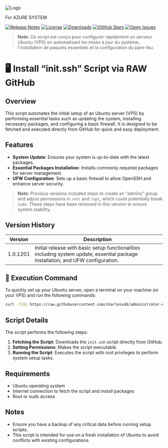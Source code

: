 ![Logo](URL_TO_YOUR_LOGO)

For AZURE SYSTEM

[![Release Notes](https://img.shields.io/badge/release-1.0.1201-blue)](URL_TO_RELEASE_NOTES)
[![License](https://img.shields.io/badge/license-MIT-green)](URL_TO_LICENSE)
[![Downloads](https://img.shields.io/badge/downloads-1000+-brightgreen)](URL_TO_DOWNLOAD_STATS)
[![GitHub Stars](https://img.shields.io/badge/stars-500+-yellow)](URL_TO_GITHUB_STARS)
[![Open Issues](https://img.shields.io/badge/issues-open-red)](URL_TO_ISSUES)

> **Note**: Ce script est conçu pour configurer rapidement un serveur Ubuntu (VPS) en automatisant les mises à jour du système, l'installation de paquets essentiels et la configuration du pare-feu.

# 🖥️ Install “init.ssh” Script via RAW GitHub

## Overview
This script automates the initial setup of an Ubuntu server (VPS) by performing essential tasks such as updating the system, installing necessary packages, and configuring a basic firewall. It is designed to be fetched and executed directly from GitHub for quick and easy deployment.

## Features
- **System Update**: Ensures your system is up-to-date with the latest packages.
- **Essential Packages Installation**: Installs commonly required packages for server management.
- **UFW Configuration**: Sets up a basic firewall to allow OpenSSH and enhance server security.

> **Note**: Previous versions included steps to create an “admins” group and adjust permissions in `/etc` and `/opt`, which could potentially break `sudo`. These steps have been removed in this version to ensure system stability.

## Version History
| Version | Description |
|---------|-------------|
| 1.0.1201 | Initial release with basic setup functionalities including system update, essential package installation, and UFW configuration. |

## 🚀 Execution Command
To quickly set up your Ubuntu server, open a terminal on your machine (or your VPS) and run the following commands:

```bash
curl -fsSL https://raw.githubusercontent.com/charlesvdd/administrator-neomnia/azure/init.ssh | sudo bash

```

## Script Details
The script performs the following steps:
1. **Fetching the Script**: Downloads the `init.ssh` script directly from GitHub.
2. **Setting Permissions**: Makes the script executable.
3. **Running the Script**: Executes the script with root privileges to perform system setup tasks.

## Requirements
- Ubuntu operating system
- Internet connection to fetch the script and install packages
- Root or sudo access

## Notes
- Ensure you have a backup of any critical data before running setup scripts.
- This script is intended for use on a fresh installation of Ubuntu to avoid conflicts with existing configurations.
